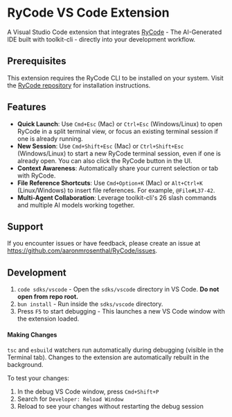# RyCode VS Code Extension

A Visual Studio Code extension that integrates [RyCode](https://github.com/aaronmrosenthal/RyCode) - The AI-Generated IDE built with toolkit-cli - directly into your development workflow.

## Prerequisites

This extension requires the RyCode CLI to be installed on your system. Visit the [RyCode repository](https://github.com/aaronmrosenthal/RyCode) for installation instructions.

## Features

- **Quick Launch**: Use `Cmd+Esc` (Mac) or `Ctrl+Esc` (Windows/Linux) to open RyCode in a split terminal view, or focus an existing terminal session if one is already running.
- **New Session**: Use `Cmd+Shift+Esc` (Mac) or `Ctrl+Shift+Esc` (Windows/Linux) to start a new RyCode terminal session, even if one is already open. You can also click the RyCode button in the UI.
- **Context Awareness**: Automatically share your current selection or tab with RyCode.
- **File Reference Shortcuts**: Use `Cmd+Option+K` (Mac) or `Alt+Ctrl+K` (Linux/Windows) to insert file references. For example, `@File#L37-42`.
- **Multi-Agent Collaboration**: Leverage toolkit-cli's 26 slash commands and multiple AI models working together.

## Support

If you encounter issues or have feedback, please create an issue at https://github.com/aaronmrosenthal/RyCode/issues.

## Development

1. `code sdks/vscode` - Open the `sdks/vscode` directory in VS Code. **Do not open from repo root.**
2. `bun install` - Run inside the `sdks/vscode` directory.
3. Press `F5` to start debugging - This launches a new VS Code window with the extension loaded.

#### Making Changes

`tsc` and `esbuild` watchers run automatically during debugging (visible in the Terminal tab). Changes to the extension are automatically rebuilt in the background.

To test your changes:

1. In the debug VS Code window, press `Cmd+Shift+P`
2. Search for `Developer: Reload Window`
3. Reload to see your changes without restarting the debug session
